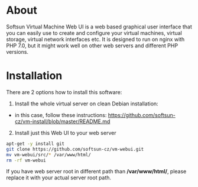 # About
Softsun Virtual Machine Web UI is a web based graphical user interface that you can easily use to create and configure your virtual machines, virtual storage, virtual network interfaces etc. It is designed to run on nginx with PHP 7.0, but it might work well on other web servers and different PHP versions.

# Installation
There are 2 options how to install this software:

1. Install the whole virtual server on clean Debian installation:
- in this case, follow these instructions: https://github.com/softsun-cz/vm-install/blob/master/README.md

2. Install just this Web UI to your web server

```sh
apt-get -y install git
git clone https://github.com/softsun-cz/vm-webui.git
mv vm-webui/src/* /var/www/html/
rm -rf vm-webui
```
If you have web server root in different path than **/var/www/html/**, please replace it with your actual server root path.
